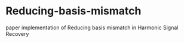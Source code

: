 # Reducing-basis-mismatch
paper implementation of Reducing basis mismatch in Harmonic Signal Recovery
